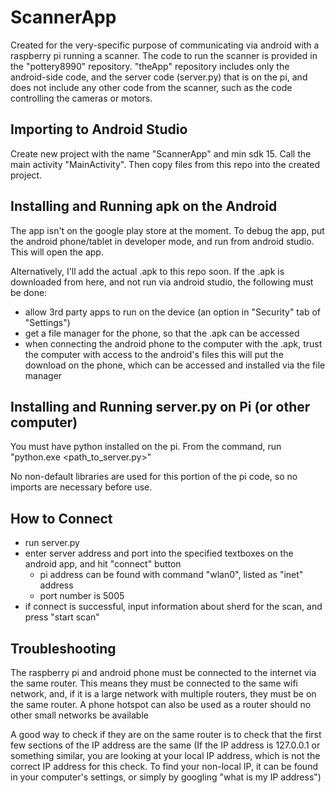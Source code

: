 # ScannerApp

Created for the very-specific purpose of communicating via android with a raspberry pi running a scanner. The code to run the scanner is provided in the "pottery8990" repository. "theApp" repository includes only the android-side code, and the server code (server.py) that is on the pi, and does not include any other code from the scanner, such as the code controlling the cameras or motors. 

## Importing to Android Studio

Create new project with the name "ScannerApp" and min sdk 15. Call the main activity "MainActivity". Then copy files from this repo into the created project.

## Installing and Running apk on the Android

The app isn't on the google play store at the moment. To debug the app, put the android phone/tablet in developer mode, and run from android studio. This will open the app. 

Alternatively, I'll add the actual .apk to this repo soon. If the .apk is downloaded from here, and not run via android studio, the following must be done:
* allow 3rd party apps to run on the device (an option in "Security" tab of "Settings")
* get a file manager for the phone, so that the .apk can be accessed
* when connecting the android phone to the computer with the .apk, trust the computer with access to the android's files
this will put the download on the phone, which can be accessed and installed via the file manager

## Installing and Running server.py on Pi (or other computer)

You must have python installed on the pi.
From the command, run "python.exe <path_to_server.py>"

No non-default libraries are used for this portion of the pi code, so no imports are necessary before use.

## How to Connect

* run server.py
* enter server address and port into the specified textboxes on the android app, and hit "connect" button
  * pi address can be found with command "wlan0", listed as "inet" address
  * port number is 5005
* if connect is successful, input information about sherd for the scan, and press "start scan"

## Troubleshooting

The raspberry pi and android phone must be connected to the internet via the same router. This means they must be connected to the same wifi network, and, if it is a large network with multiple routers, they must be on the same router. A phone hotspot can also be used as a router should no other small networks be available

A good way to check if they are on the same router is to check that the first few sections of the IP address are the same (If the IP address is 127.0.0.1 or something similar, you are looking at your local IP address, which is not the correct IP address for this check. To find your non-local IP, it can be found in your computer's settings, or simply by googling "what is my IP address")




